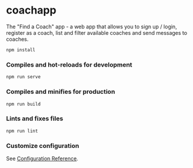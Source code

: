 # coachapp
The "Find a Coach" app - a web app that allows you to sign up / login, register as a coach, list and filter available coaches and send messages to coaches.

```
npm install
```

### Compiles and hot-reloads for development
```
npm run serve
```

### Compiles and minifies for production
```
npm run build
```

### Lints and fixes files
```
npm run lint
```

### Customize configuration
See [Configuration Reference](https://cli.vuejs.org/config/).

